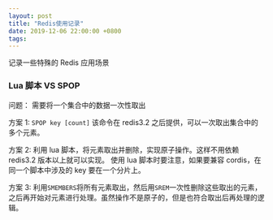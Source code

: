 ```yaml
---
layout: post
title: "Redis使用记录"
date: 2019-12-06 22:00:00 +0800
tags:
---
```


记录一些特殊的 Redis 应用场景

### Lua 脚本 VS SPOP

问题：
需要将一个集合中的数据一次性取出

方案 1:
`SPOP key [count]`
该命令在 redis3.2 之后提供，可以一次取出集合中的多个元素。

方案 2:
利用 lua 脚本，将元素取出并删除，实现原子操作。这样不用依赖 redis3.2 版本以上就可以实现。
使用 lua 脚本时要注意，如果要兼容 cordis，在同一个脚本中涉及的 key 要在一个分片上。

方案 3:
利用`SMEMBERS`将所有元素取出，然后用`SREM`一次性删除这些取出的元素，之后再开始对元素进行处理。虽然操作不是原子的，但是也符合取出后再处理的逻辑。
